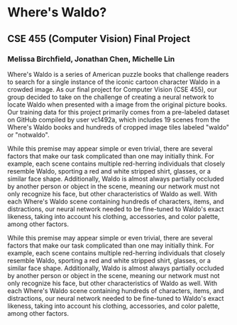 # Where's Waldo?
## CSE 455 (Computer Vision) Final Project
### Melissa Birchfield, Jonathan Chen, Michelle Lin

Where's Waldo is a series of American puzzle books that challenge readers to search for a single instance of the iconic cartoon character Waldo in a crowded image. As our final project for Computer Vision (CSE 455), our group decided to take on the challenge of creating a neural network to locate Waldo when presented with a image from the original picture books. Our training data for this project primarily comes from a pre-labeled dataset on GitHub compiled by user vc1492a, which includes 19 scenes from the Where's Waldo books and hundreds of cropped image tiles labeled "waldo" or "notwaldo".

While this premise may appear simple or even trivial, there are several factors that make our task complicated than one may initially think. For example, each scene contains multiple red-herring individuals that closely resemble Waldo, sporting a red and white stripped shirt, glasses, or a similar face shape. Additionally, Waldo is almost always partially occluded by another person or object in the scene, meaning our network must not only recognize his face, but other characteristics of Waldo as well. With each Where's Waldo scene containing hundreds of characters, items, and distractions, our neural network needed to be fine-tuned to Waldo's exact likeness, taking into account his clothing, accessories, and color palette, among other factors.

While this premise may appear simple or even trivial, there are several factors that make our task complicated than one may initially think. For example, each scene contains multiple red-herring individuals that closely resemble Waldo, sporting a red and white stripped shirt, glasses, or a similar face shape. Additionally, Waldo is almost always partially occluded by another person or object in the scene, meaning our network must not only recognize his face, but other characteristics of Waldo as well. With each Where's Waldo scene containing hundreds of characters, items, and distractions, our neural network needed to be fine-tuned to Waldo's exact likeness, taking into account his clothing, accessories, and color palette, among other factors.
